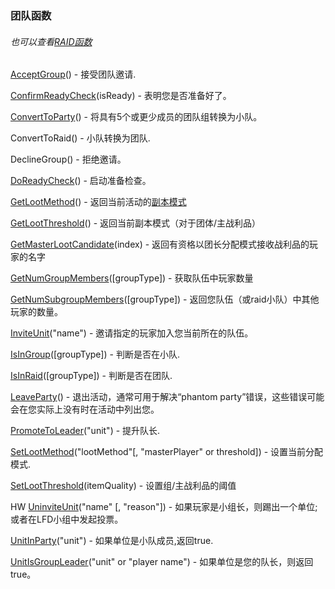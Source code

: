 ### 团队函数

###### 也可以查看[RAID函数](https://wow.gamepedia.com/World_of_Warcraft_API#Raid_Functions)

[AcceptGroup](https://wow.gamepedia.com/API_AcceptGroup)\(\) - 接受团队邀请.

[ConfirmReadyCheck](https://wow.gamepedia.com/API_ConfirmReadyCheck)\(isReady\) - 表明您是否准备好了。

[ConvertToParty](https://wow.gamepedia.com/API_ConvertToParty)\(\) - 将具有5个或更少成员的团队组转换为小队。

ConvertToRaid\(\) - 小队转换为团队.

DeclineGroup\(\) - 拒绝邀请。

[DoReadyCheck](https://wow.gamepedia.com/API_DoReadyCheck)\(\) - 启动准备检查。

[GetLootMethod](https://wow.gamepedia.com/API_GetLootMethod)\(\) - 返回当前活动的[副本模式](https://wow.gamepedia.com/LootMethod)

[GetLootThreshold](https://wow.gamepedia.com/API_GetLootThreshold)\(\) - 返回当前副本模式（对于团体/主战利品）

[GetMasterLootCandidate](https://wow.gamepedia.com/API_GetMasterLootCandidate)\(index\) - 返回有资格以团长分配模式接收战利品的玩家的名字

[GetNumGroupMembers](https://wow.gamepedia.com/API_GetNumGroupMembers)\(\[groupType\]\) - 获取队伍中玩家数量

[GetNumSubgroupMembers](https://wow.gamepedia.com/API_GetNumSubgroupMembers)\(\[groupType\]\) - 返回您队伍（或raid小队）中其他玩家的数量。

[InviteUnit](https://wow.gamepedia.com/API_InviteUnit)\("name"\) - 邀请指定的玩家加入您当前所在的队伍。

[IsInGroup](https://wow.gamepedia.com/API_IsInGroup)\(\[groupType\]\) - 判断是否在小队.

[IsInRaid](https://wow.gamepedia.com/API_IsInRaid)\(\[groupType\]\) - 判断是否在团队.

[LeaveParty](https://wow.gamepedia.com/API_LeaveParty)\(\) - 退出活动，通常可用于解决“phantom party”错误，这些错误可能会在您实际上没有时在活动中列出您。

[PromoteToLeader](https://wow.gamepedia.com/API_PromoteToLeader)\("unit"\) - 提升队长.

[SetLootMethod](https://wow.gamepedia.com/API_SetLootMethod)\("lootMethod"\[, "masterPlayer" or threshold\]\) - 设置当前分配模式.

[SetLootThreshold](https://wow.gamepedia.com/API_SetLootThreshold)\(itemQuality\) - 设置组/主战利品的阈值

HW [UninviteUnit](https://wow.gamepedia.com/API_UninviteUnit)\("name" \[, "reason"\]\) - 如果玩家是小组长，则踢出一个单位;或者在LFD小组中发起投票。

[UnitInParty](https://wow.gamepedia.com/API_UnitInParty)\("unit"\) - 如果单位是小队成员,返回true.

[UnitIsGroupLeader](https://wow.gamepedia.com/API_UnitIsGroupLeader)\("unit" or "player name"\) - 如果单位是您的队长，则返回true。

